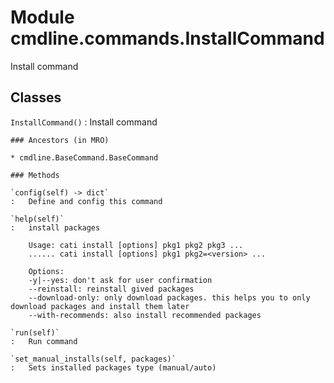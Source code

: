 Module cmdline.commands.InstallCommand
======================================
Install command

Classes
-------

`InstallCommand()`
:   Install command

    ### Ancestors (in MRO)

    * cmdline.BaseCommand.BaseCommand

    ### Methods

    `config(self) ‑> dict`
    :   Define and config this command

    `help(self)`
    :   install packages
        
        Usage: cati install [options] pkg1 pkg2 pkg3 ...
        ...... cati install [options] pkg1 pkg2=<version> ...
        
        Options:
        -y|--yes: don't ask for user confirmation
        --reinstall: reinstall gived packages
        --download-only: only download packages. this helps you to only download packages and install them later
        --with-recommends: also install recommended packages

    `run(self)`
    :   Run command

    `set_manual_installs(self, packages)`
    :   Sets installed packages type (manual/auto)